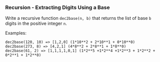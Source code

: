 ### Recursion - Extracting Digits Using a Base

Write a recursive function `dec2base(n, b)` that returns the list of
base `b` digits in the positive integer `n`.

Examples:

    dec2base(120, 10) => [1,2,0] (1*10**2 + 2*10**1 + 0*10**0)
    dec2base(273, 8) => [4,2,1] (4*8**2 + 2*8**1 + 1*8**0)
    dec2base(61, 2) => [1,1,1,1,0,1] (1*2**5 +1*2**4 +1*2**3 + 1*2**2 + 0*2**1 + 1*2**0)
